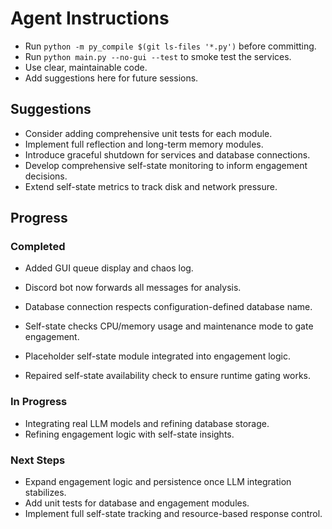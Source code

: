 # Agent Instructions
- Run `python -m py_compile $(git ls-files '*.py')` before committing.
- Run `python main.py --no-gui --test` to smoke test the services.
- Use clear, maintainable code.
- Add suggestions here for future sessions.

## Suggestions
- Consider adding comprehensive unit tests for each module.
- Implement full reflection and long-term memory modules.
- Introduce graceful shutdown for services and database connections.
- Develop comprehensive self-state monitoring to inform engagement decisions.
- Extend self-state metrics to track disk and network pressure.


## Progress
### Completed
- Added GUI queue display and chaos log.
- Discord bot now forwards all messages for analysis.
- Database connection respects configuration-defined database name.

- Self-state checks CPU/memory usage and maintenance mode to gate engagement.

- Placeholder self-state module integrated into engagement logic.
- Repaired self-state availability check to ensure runtime gating works.


### In Progress
- Integrating real LLM models and refining database storage.
- Refining engagement logic with self-state insights.

### Next Steps
- Expand engagement logic and persistence once LLM integration stabilizes.
- Add unit tests for database and engagement modules.
- Implement full self-state tracking and resource-based response control.
